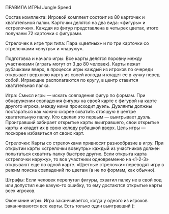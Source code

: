 
ПРАВИЛА ИГРЫ
Jungle Speed

Состав комплекта:
Игровой комплект состоит из 80 карточек и хватательной палки. Карточки делятся на два вида: «фигуры» и «стрелочки».
Каждая из фигур представлена в четырех цветах, итого получаем 72 карточки с фигурами.

Стрелочек в игре три типа:
Пара «цветных» и по три карточки со стрелочками «внутрь» и «наружу».

Подготовка и начало игры:
Все карты делятся поровну между участниками (играть могут от 3 до 80 человек). Карты лежат рубашками вверх, в процессе игры каждый из игроков по очереди открывает верхнюю карту из своей колоды и 
кладет ее в кучку перед собой. Играющие располагаются по кругу, в центр ставится хватательная палка.

Игра:
Смысл игры — искать совпадения фигур по формам. При обнаружении совпадения фигуры на своей карте с фигурой на карте другого игрока, между ними происходит дуэль. 
Дуэлянты должны постараться как можно скорее схватить стоящую в центре хватательную палку. Кто сделал это первым — выигрывает дуэль. Проигравший забирает открытые карты выигравшего, свои открытые 
карты и кладет их в свою колоду рубашкой вверх. Цель игры — поскорее избавиться от своих карт.

Стрелочки:
Карты со стрелочками привносят разнообразие в игру. При открытии карты «стрелочки вовнутрь» каждый из участников должен попытаться схватить палку быстрее других. Если открыта карта «стрелочки наружу», 
то все участники одновременно на «1-2-3» открывают еще по одной карте. «Цветные стрелочки» переводят игру в режим поиска совпадений по цветам (а не по формам, как обычно).

Штрафы:
Если человек перепутал фигуры, схватил палку не в свой ход или допустил еще какую-то ошибку, то ему достаются открытые карты всех игроков.

Окончание игры:
Игра заканчивается, когда у одного из игроков заканчиваются все карты. Есть только один выигравший (:

